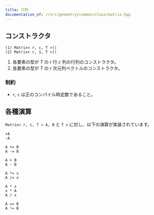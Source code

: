 ```yaml
---
title: 行列
documentation_of: //src/geometry/common/class/matrix.hpp
---
```


## コンストラクタ
```
(1) Matrix< r, c, T >()
(2) Matrix< r, 1, T >()
```

1. 各要素の型が $T$ の $r$ 行 $c$ 列の行列のコンストラクタ。
2. 各要素の型が $T$ の $r$ 次元列ベクトルのコンストラクタ。

### 制約
- `r`, `c` は正のコンパイル時定数であること。


## 各種演算
`Matrix< r, c, T > A, B` と `T x` に対し、以下の演算が実装されています。

```
+A
-A

A += B
A -= B

A + B
A - B

A *= x
A /= x

A * x
x * A
A / x

A == B
A != B
```
